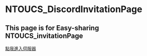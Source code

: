 # NTOUCS_DiscordInvitationPage


## This page is for Easy-sharing NTOUCS_invitationPage

[點我進入伺服器](https://discord.gg/zdnrrug)
